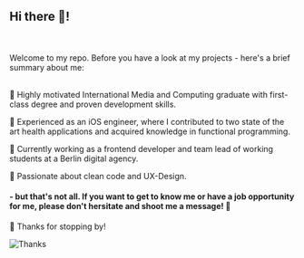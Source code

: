 ## Hi there 👋!

<br/><br/>
Welcome to my repo. Before you have a look at my projects - here's a brief summary about me: <br/><br/>

<!--
**JossBa/jossba** is a ✨ _special_ ✨ repository because its `README.md` (this file) appears on your GitHub profile.

Here are some ideas to get you started:

- 🔭 I’m currently working on ...
- 🌱 I’m currently learning ...
- 👯 I’m looking to collaborate on ...
- 🤔 I’m looking for help with ...
- 💬 Ask me about ...
- 📫 How to reach me: ...
- 😄 Pronouns: ...
- ⚡ Fun fact: ...
-->
 🚀  Highly motivated International Media and Computing graduate with first-class degree and proven development skills. <br/>
 
 📱  Experienced as an iOS engineer, where I contributed to two state of the art health applications and acquired knowledge in functional programming. <br/>
 
 💼  Currently working as a frontend developer and team lead of working students at a Berlin digital agency. <br/>
 
 💜  Passionate about clean code and UX-Design.<br/>

#### - but that's not all. If you want to get to know me or have a job opportunity for me, please don't hersitate and shoot me a message! 📨


🙏 Thanks for stopping by! <br/>

![Thanks](https://media.giphy.com/media/3oEjHWXddcCOGZNmFO/giphy.gif)

